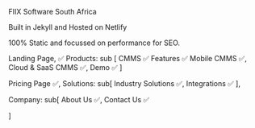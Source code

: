 FIIX Software South Africa

Built in Jekyll and Hosted on Netlify

100% Static and focussed on performance for SEO.



Landing Page, ✅
Products: sub [
CMMS  ✅
Features  ✅
Mobile CMMS  ✅,
Cloud & SaaS CMMS  ✅,
Demo ✅
]


Pricing Page  ✅,
Solutions: sub[
Industry Solutions ✅,
Integrations ✅
],

Company: sub[
About Us ✅,
Contact Us ✅ 

]

